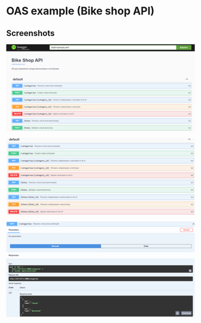 # OAS example (Bike shop API)
## Screenshots

![Main page](https://github.com/Proign/OAS-MVP/blob/main/screenshots/screenshot-main-page.png)

![Default](https://github.com/Proign/OAS-MVP/blob/main/screenshots/screenshot-default.png)

![Get example](https://github.com/Proign/OAS-MVP/blob/main/screenshots/screenshot-get-example.png)